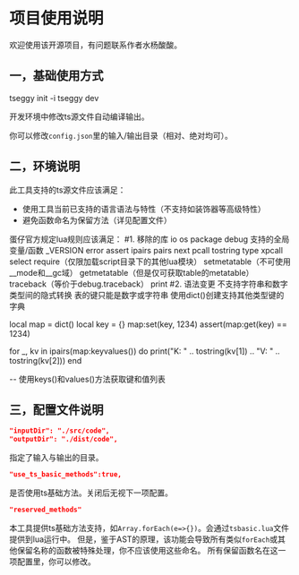 # 项目使用说明
欢迎使用该开源项目，有问题联系作者水杨酸酸。

## 一，基础使用方式
  tseggy init -i
  tseggy dev
  
开发环境中修改ts源文件自动编译输出。

你可以修改`config.json`里的输入/输出目录（相对、绝对均可）。


## 二，环境说明
此工具支持的ts源文件应该满足：
- 使用工具当前已支持的语言语法与特性（不支持如装饰器等高级特性）
- 避免函数命名为保留方法（详见配置文件）

蛋仔官方规定lua规则应该满足：
#1. 移除的库
  io
  os
  package
  debug
支持的全局变量/函数
  _VERSION
  error
  assert
  ipairs
  pairs
  next
  pcall
  tostring
  type
  xpcall
  select
  require（仅限加载script目录下的其他lua模块）
  setmetatable（不可使用__mode和__gc域）
  getmetatable（但是仅可获取table的metatable）
  traceback（等价于debug.traceback）
  print
#2. 语法变更
  不支持字符串和数字类型间的隐式转换
  表的键只能是数字或字符串
  使用dict()创建支持其他类型键的字典

local map = dict()
local key = {}
map:set(key, 1234)
assert(map:get(key) == 1234)

for _, kv in ipairs(map:keyvalues()) do
   print("K: " .. tostring(kv[1]) .. "V: " .. tostring(kv[2]))
end

-- 使用keys()和values()方法获取键和值列表


## 三，配置文件说明
```json
"inputDir": "./src/code",
"outputDir": "./dist/code",
```
指定了输入与输出的目录。

```json
"use_ts_basic_methods":true,
```
是否使用ts基础方法。关闭后无视下一项配置。

```json
"reserved_methods"
```
本工具提供ts基础方法支持，如`Array.forEach(e=>{})`。会通过`tsbasic.lua`文件提供到lua运行中。
但是，鉴于AST的原理，该功能会导致所有类似`forEach`或其他保留名称的函数被特殊处理，你不应该使用这些命名。
所有保留函数名在这一项配置里，你可以修改。

